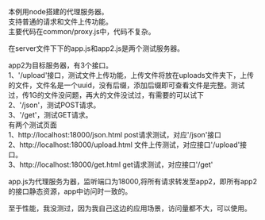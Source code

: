 本例用node搭建的代理服务器。<br>
支持普通的请求和文件上传功能。<br>
主要代码在common/proxy.js中，代码不复杂。<br>

在server文件下下的app.js和app2.js是两个测试服务器。<br>


app2为目标服务器，有3个接口。<br>
1、'/upload'接口，测试文件上传功能，上传文件将放在uploads文件夹下，上传的文件，文件名是一个uuid，没有后缀，添加后缀即可查看文件是完整。测试过，传1G的文件没问题，再大的文件没试过，有需要的可以试下<br>
2、'/json'，测试POST请求。<br>
3、'/get'，测试GET请求。<br>
有两个测试页面<br>
1、http://localhost:18000/json.html post请求测试，对应'/json'接口 <br>
2、http://localhost:18000/upload.html 文件上传测试，对应接口'/upload'接口。<br>
3、http://localhost:18000/get.html get请求测试，对应接口'/get'<br>


app.js为代理服务为器，监听端口为18000,将所有请求转发至app2，即所有app2的接口静态资源，app中访问时一致的。



至于性能，我没测过，因为我自己这边的应用场景，访问量都不大，可以使用。

